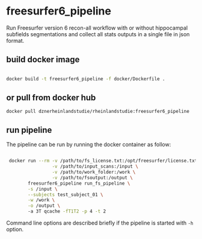 # freesurfer6_pipeline
Run Freesurfer version 6 recon-all workflow with or without hippocampal subfields segmentations and collect all stats outputs in a single file in json format.

## build docker image

```bash

docker build -t freesurfer6_pipeline -f docker/Dockerfile .

```

## or pull from docker hub
```
docker pull dznerheinlandstudie/rheinlandstudie:freesurfer6_pipeline
```

## run pipeline

The pipeline can be run by running the docker container as follow:


```bash

 docker run --rm -v /path/to/fs_license.txt:/opt/freesurfer/license.txt \
                 -v /path/to/input_scans:/input \
                 -v /path/to/work_folder:/work \
                 -v /path/to/fsoutput:/output \
        freesurfer6_pipeline run_fs_pipeline \
        -s /input \
        --subjects test_subject_01 \
        -w /work \
        -o /output \ 
        -a 3T qcache -fT1T2 -p 4 -t 2

```

Command line options are described briefly if the pipeline is started with ```-h ``` option.


